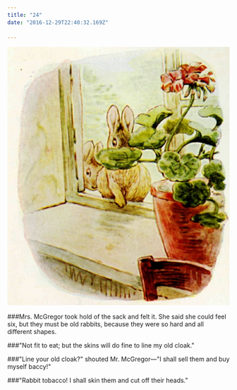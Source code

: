 ```yaml
---
title: "24"
date: "2016-12-29T22:40:32.169Z"

---
```


![Benjamin Bunny and Peter Rabbit](./25.jpg)

###Mrs. McGregor took hold of the sack and felt it. She said she could feel six, but they must be old rabbits, because they were so hard and all different shapes.

###"Not fit to eat; but the skins will do fine to line my old cloak."

###"Line your old cloak?" shouted Mr. McGregor—"I shall sell them and buy myself baccy!"

###"Rabbit tobacco! I shall skin them and cut off their heads."